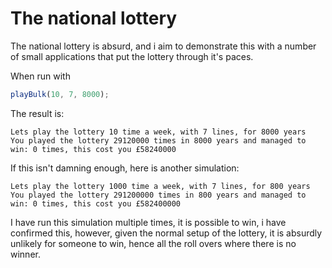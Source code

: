 # The national lottery

The national lottery is absurd, and i aim to demonstrate this with a number of small applications that put the lottery through it's paces.

When run with 

```javascript
playBulk(10, 7, 8000);
```
The result is: 

```
Lets play the lottery 10 time a week, with 7 lines, for 8000 years
You played the lottery 29120000 times in 8000 years and managed to win: 0 times, this cost you £58240000
```

If this isn't damning enough, here is another simulation:

```
Lets play the lottery 1000 time a week, with 7 lines, for 800 years
You played the lottery 291200000 times in 800 years and managed to win: 0 times, this cost you £582400000
```

I have run this simulation multiple times, it is possible to win, i have confirmed this, however, given the normal setup of the lottery, it is absurdly unlikely for someone to win, hence all the roll overs where there is no winner.
